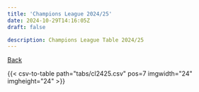 ```yaml
---
title: 'Champions League 2024/25'
date: 2024-10-29T14:16:05Z
draft: false

description: Champions League Table 2024/25
---
```


[Back](/csv-tables/)

{{< csv-to-table path="tabs/cl2425.csv" pos=7 imgwidth="24" imgheight="24" >}}

